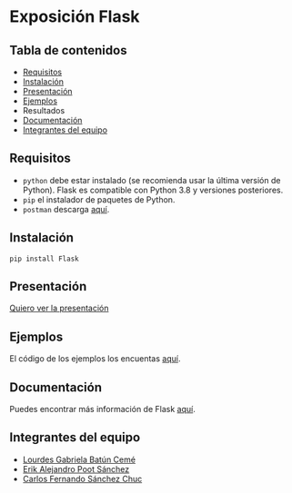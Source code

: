 # Exposición Flask

## **Tabla de contenidos**

- [Requisitos](#requisitos)
- [Instalación](#instalación)
- [Presentación](#presentación)
- [Ejemplos](./Ejemplos)
- Resultados
- [Documentación](#documentación)
- [Integrantes del equipo](#integrantes-del-equipo)

## **Requisitos**
- `python` debe estar instalado (se recomienda usar la última versión de Python). Flask es compatible con Python 3.8 y versiones posteriores.
- `pip` el instalador de paquetes de Python.
- `postman` descarga [aquí](https://www.postman.com/downloads/).
  
## **Instalación**
```shell
pip install Flask
```
## **Presentación**
[Quiero ver la presentación](./presentacion.md)

## **Ejemplos**
El código de los ejemplos los encuentas [aquí](./Ejemplos).

## **Documentación**
Puedes encontrar más información de Flask [aquí](https://flask.palletsprojects.com/en/3.0.x/).
## **Integrantes del equipo**
- [Lourdes Gabriela Batún Cemé](https://github.com/Gabriela-Batun-Ceme)
- [Erik Alejandro Poot Sánchez](https://github.com/erikpsanchez)
- [Carlos Fernando Sánchez Chuc](https://github.com/Charly-Sz18)
